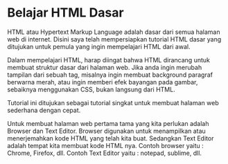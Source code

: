 # Belajar HTML Dasar

HTML atau Hypertext Markup Language adalah dasar dari semua halaman web di internet. Disini saya telah mempersiapkan tutorial HTML dasar yang ditujukan untuk pemula yang ingin mempelajari HTML dari awal.

Dalam mempelajari HTML, harap diingat bahwa HTML dirancang untuk membuat struktur dasar dari halaman web. Jika anda ingin merubah tampilan dari sebuah tag, misalnya ingin membuat background paragraf berwarna merah, atau ingin memberi efek bayangan pada gambar, sebaiknya menggunakan CSS, bukan langsung dari HTML.

Tutorial ini ditujukan sebagai tutorial singkat untuk membuat halaman web sederhana dengan cepat.

Untuk membuat halaman web pertama tama yang kita perlukan adalah Browser dan Text Editor. Browser digunakan untuk menampilkan atau menerjemahkan kode HTML yang telah kita buat. Sedangkan Text Editor adalah tempat kita membuat kode HTML nya. Contoh browser yaitu : Chrome, Firefox, dll. Contoh Text Editor yaitu : notepad, sublime, dll. 
